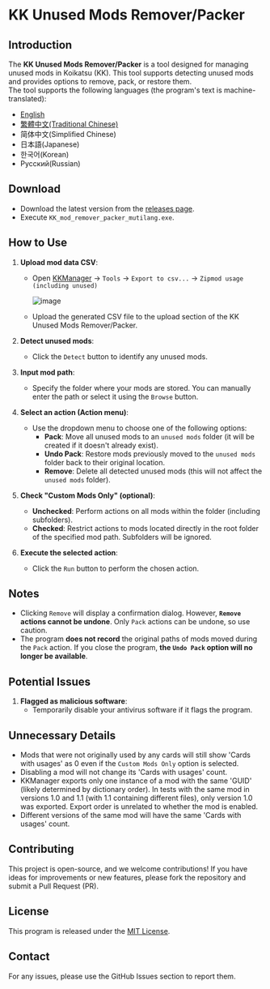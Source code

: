# KK Unused Mods Remover/Packer

## Introduction
The **KK Unused Mods Remover/Packer** is a tool designed for managing unused mods in Koikatsu (KK). This tool supports detecting unused mods and provides options to remove, pack, or restore them.  
The tool supports the following languages (the program's text is machine-translated):  
- [English](README.md)  
- [繁體中文(Traditional Chinese)](README.zh-TW.md)  
- 简体中文(Simplified Chinese)  
- 日本語(Japanese)  
- 한국어(Korean)  
- Русский(Russian)  

## Download
- Download the latest version from the [releases page](https://github.com/paul0728/KKUnusedModsRemoverPacker/releases/).  
- Execute `KK_mod_remover_packer_mutilang.exe`.

## How to Use
1. **Upload mod data CSV**:
   - Open [KKManager](https://github.com/IllusionMods/KKManager) -> `Tools` -> `Export to csv...` -> `Zipmod usage (including unused)`  
     
     ![image](https://github.com/user-attachments/assets/38dfa3fd-14dd-459d-aef7-94d38aea2841)  
   - Upload the generated CSV file to the upload section of the KK Unused Mods Remover/Packer.

2. **Detect unused mods**:
   - Click the `Detect` button to identify any unused mods.

3. **Input mod path**:
   - Specify the folder where your mods are stored. You can manually enter the path or select it using the `Browse` button.

4. **Select an action (Action menu)**:
   - Use the dropdown menu to choose one of the following options:
     - **Pack**: Move all unused mods to an `unused mods` folder (it will be created if it doesn't already exist).
     - **Undo Pack**: Restore mods previously moved to the `unused mods` folder back to their original location.
     - **Remove**: Delete all detected unused mods (this will not affect the `unused mods` folder).

5. **Check "Custom Mods Only" (optional)**:
   - **Unchecked**: Perform actions on all mods within the folder (including subfolders).
   - **Checked**: Restrict actions to mods located directly in the root folder of the specified mod path. Subfolders will be ignored.

6. **Execute the selected action**:
   - Click the `Run` button to perform the chosen action.

## Notes
- Clicking `Remove` will display a confirmation dialog. However, **`Remove` actions cannot be undone**. Only `Pack` actions can be undone, so use caution.
- The program **does not record** the original paths of mods moved during the `Pack` action. If you close the program, **the `Undo Pack` option will no longer be available**.

## Potential Issues
1. **Flagged as malicious software**:
   - Temporarily disable your antivirus software if it flags the program.

## Unnecessary Details
- Mods that were not originally used by any cards will still show 'Cards with usages' as 0 even if the `Custom Mods Only` option is selected.
- Disabling a mod will not change its 'Cards with usages' count.
- KKManager exports only one instance of a mod with the same 'GUID' (likely determined by dictionary order). In tests with the same mod in versions 1.0 and 1.1 (with 1.1 containing different files), only version 1.0 was exported. Export order is unrelated to whether the mod is enabled.
- Different versions of the same mod will have the same 'Cards with usages' count.

## Contributing
This project is open-source, and we welcome contributions! If you have ideas for improvements or new features, please fork the repository and submit a Pull Request (PR).

## License
This program is released under the [MIT License](https://opensource.org/licenses/MIT).

## Contact
For any issues, please use the GitHub Issues section to report them.
